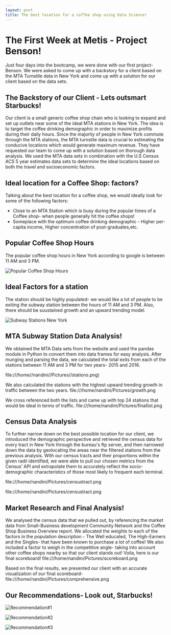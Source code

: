 ```yaml
---
layout: post
title: The best location for a coffee shop using Data Science!
---
```

# The First Week at Metis - Project Benson!
Just four days into the bootcamp, we were done with our first project- Benson. We were asked to come up with a backstory for a client based on the MTA Turnstile data in New York and come up with a solution for our client based on the data sets.

## The Backstory of our Client - Lets outsmart Starbucks!
Our client is a small generic coffee shop chain who is looking to expand and set up outlets near some of the ideal MTA stations in New York.  The idea is to target the coffee drinking demographic in order to maximize profits during their daily hours. Since the majority of people in New York commute through the MTA stations, the MTA turnstile data is crucial to estimating the conducive locations which would generate maximum revenue. They have requested our team to come up with a solution based on thorough data analysis.
We used the MTA data sets in combination with the U.S Census ACS 5 year estimates data sets to determine the ideal locations based on both the travel and socioeconomic factors.

## Ideal location for a Coffee Shop: factors?
Talking about the best location for a coffee shop, we would ideally look for some of the following factors:
* Close to an MTA Station which is busy during the popular times of a Coffee shop- when people generally hit the coffee shops!
* Someplace with the optimum coffee drinking demographic - Higher per-capita income, Higher concentration of post-graduates,etc.

## Popular Coffee Shop Hours 
  The popular coffee shop hours in New York according to google is between 11 AM and 3 PM.
  
  ![Popular Coffee Shop Hours](http://www.cultureespresso.com/wp-content/uploads/2013/04/CE-overhead-web.jpg)
  
## Ideal Factors for a station
  The station should be highly populated- we would like a lot of people to be exiting the subway station between the hours of 11   AM and 3 PM. Also, there should be suustained growth and an upward trending model.
  
  ![Subway Stations New York](http://assets.nydailynews.com/polopoly_fs/1.1983020.1413985703!/img/httpImage/image.jpg_gen/derivatives/article_750/78939199.jpg)
 
## MTA Subway Station Data Analysis!
 We obtained the MTA Data sets from the website and used the pandas module in Python to convert them into data frames for easy analysis. After munging and parsing the data, we calculated the total exits from each of the stations between 11 AM and 3 PM for two years- 2015 and 2016. 
 
 file:///home//nandini//Pictures//stations.png)
 
 We also calculated the stations with the highest upward trending growth in traffic between the two years.
 file:///home/nandini/Pictures/growth.png
 
 We cross referenced both the lists and came up with top 24 stations that would be ideal in terms of traffic.
 file:///home/nandini/Pictures/finallist.png
 
## Census Data Analysis
 To further narrow down on the best possible location for our client, we introduced the demographic perspective and retrieved the census data for every tract in New York through the bureau's ftp server, and then narrowed down the data by geolocating the areas near the filtered stations from the previous analysis. With our census tracts and their proportions within the given radii identified, we were able to pull our chosen metrics from the Census’ API and extrapolate them to accurately reflect the socio-demographic characteristics of those most likely to frequent each terminal.
 
 file:///home/nandini/Pictures/censustract.png
 
 file:///home/nandini/Pictures/censustract.png
 
## Market Research and Final Analysis!
 We analysed the census data that we pulled out, by referencing the market data from Small-Business development Community Network and the Coffee Shop Business Overview report. We allocated the weights to each of the factors in the population description - The Well educated, The High-Earners and the Singles- that have been known to purchase a lot of coffee! We also included a factor to weigh in the competitive angle- taking into account other coffee shops nearby so that our client stands out!
 Voila, here is our final scoreboard!
 file:///home/nandini/Pictures/scoreboard.png
 
 Based on the final results, we presented our client with an accurate visualization of our final scoreboard-
 file:///home/nandini/Pictures/comprehensive.png
 
 
## Our Recommendations- Look out, Starbucks!
 ![Recommendation#1](https://s-media-cache-ak0.pinimg.com/564x/3a/6a/16/3a6a1689241b0ae920e4f2d0160db57f.jpg)
 
 ![Recommendation#2](http://www.brooklyneagle.com/sites/default/files/styles/free_style/public/pages/bay-ridge-86th-street-subway-elevator.jpg?itok=YDlnIQMF&c=188db6c16fadbb041b6fe9d1f2015ed2)
 
 ![Recommendation#3](http://subwaynut.com/irt/utican3/utican38.jpg)
  





